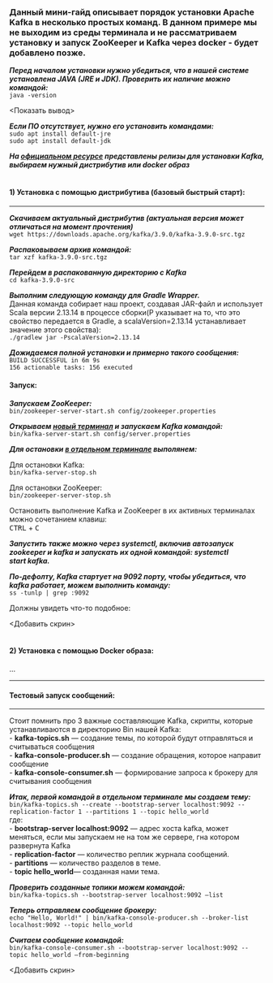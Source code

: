 ### Данный мини-гайд описывает порядок установки Apache Kafka в несколько простых команд. В данном примере мы не выходим из среды терминала и не рассматриваем установку и запуск ZooKeeper и Kafka через docker - будет добавлено позже.

***Перед началом установки нужно убедиться, что в нашей системе установлена JAVA (JRE и JDK). Проверить их наличие можно командой:***  
```java -version```  

<Показать вывод>

***Если ПО отсутствует, нужно его установить командами:***  
```sudo apt install default-jre```  
```sudo apt install default-jdk```   

***На [официальном ресурсе](https://kafka.apache.org/downloads) представлены релизы для установки Kafka, выбираем нужный дистрибутив или docker образ***  
<br>

#### 1) Установка с помощью дистрибутива (базовый быстрый старт):    
---

***Скачиваем актуальный дистрибутив (актуальная версия может отличаться на момент прочтения)***  
```wget https://downloads.apache.org/kafka/3.9.0/kafka-3.9.0-src.tgz```

***Распаковываем архив командой:***  
```tar xzf kafka-3.9.0-src.tgz```

***Перейдем в распакованную директорию с Kafka***  
```cd kafka-3.9.0-src```


***Выполним следующую команду для Gradle Wrapper.***  
Данная команда собирает наш проект, создавая JAR-файл и использует Scala версии 2.13.14 в процессе сборки(P указывает на то, что это свойство передается в Gradle, а scalaVersion=2.13.14 устанавливает значение этого свойства):  
```./gradlew jar -PscalaVersion=2.13.14```

***Дожидаемся полной установки и примерно такого сообщения:***  
```BUILD SUCCESSFUL in 6m 9s```  
```156 actionable tasks: 156 executed```  

#### Запуск:

***Запускаем ZooKeeper:***  
```bin/zookeeper-server-start.sh config/zookeeper.properties```  

***Открываем <ins>новый терминал</ins> и запускаем Kafka командой:***  
```bin/kafka-server-start.sh config/server.properties```

***Для остановки <ins>в отдельном терминале</ins> выполянем:***  

  Для остановки Kafka:  
  ```bin/kafka-server-stop.sh```  
  
  Для остановки ZooKeeper:  
  ```bin/zookeeper-server-stop.sh```

  Остановить выполнение Kafka и ZooKeeper в их активных терминалах можно сочетанием клавиш:   
  <kbd>CTRL</kbd> + <kbd>C</kbd>
  
***Запустить также можно через systemctl, включив автозапуск zookeeper и kafka и запускать их одной командой: systemctl start kafka.*** 


***По-дефолту, Kafka стартует на 9092 порту, чтобы убедиться, что kafka работает, можем выполнить команду:***  
```ss -tunlp | grep :9092```

Должны увидеть что-то подобное:

<Добавить скрин>
<br><br>

#### 2) Установка с помощью Docker образа:<dt>
...  
___

#### Тестовый запуск сообщений:  
___
 
Стоит помнить про 3 важные составляющие Kafka, скрипты, которые устанавливаются в директорию Bin нашей Kafka:  
    - __kafka-topics.sh__ — создание темы, по которой будут отправляться и считываться сообщения  
    - __kafka-console-producer.sh__ — создание обращения, которое направит сообщение  
    - __kafka-console-consumer.sh__ — формирование запроса к брокеру для считывания сообщения   
    
***Итак, первой командой <int>в отдельном терминале</int> мы создаем тему:***  
```bin/kafka-topics.sh --create --bootstrap-server localhost:9092 --replication-factor 1 --partitions 1 --topic hello_world```  
где:  
    - __bootstrap-server localhost:9092__ — адрес хоста kafka, может меняться, если мы запускаем не на том же сервере, гна котором развернута Kafka  
    - __replication-factor__ — количество реплик журнала сообщений.  
    - __partitions__ — количество разделов в теме.  
    - __topic hello_world__— созданная нами тема.  
    
***Проверить созданные топики можем командой:***  
```bin/kafka-topics.sh --bootstrap-server localhost:9092 —list```  

***Теперь отправляем сообщение брокеру:***  
```echo "Hello, World!" | bin/kafka-console-producer.sh --broker-list localhost:9092 --topic hello_world```

***Считаем сообщение командой:***  
```bin/kafka-console-consumer.sh --bootstrap-server localhost:9092 --topic hello_world —from-beginning```  

<Добавить скрин>

